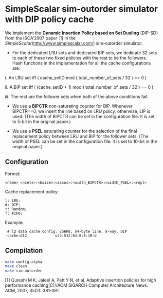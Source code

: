 SimpleScalar sim-outorder simulator with DIP policy cache
===

We implement the 
**Dynamic Insertion Policy based on Set Dueling** (DIP-SD) from the ISCA'2007 paper [1]
in the _SimpleScalar_(http://www.simplescalar.com/) sim-outorder simulator.

- For the dedicated LRU sets and dedicated BIP sets, we dedicate 32 sets to each of these two fixed policies with the rest to be the followers. 
Hash functions in the implementation for all the cache configurations are:

 i. An LRU set iff ( cache\_setID mod ( total\_number\_of\_sets / 32 ) == 0 )

 ii. A BIP set iff ( (cache\_setID + 1) mod ( total\_number\_of\_sets / 32 ) == 0 )

 iii. The rest are the follower sets when both of the above conditions fail.

- We use a **BIPCTR** non-saturating counter for BIP. Whenever BIPCTR==0, we insert the line based on LRU policy, otherwise, LIP is used. (The width of BIPCTR can be set in the configuration file. It is set to 5-bit in the original paper.)

- We use a **PSEL** saturating counter for the selection of the final replacement policy between LRU and BIP for the follower sets. (The width of PSEL can be set in the configuration file. It is set to 10-bit in the original paper.) 

## Configuration ##

Format:

```
<name> <nsets>:<bsize>:<assoc>:<width_BIPCTR>:<width_PSEL>:<repl>
```

Cache replacement policy:
```
l: LRU;
d: DIP;
r: Random;
f: FIFO;
```

Example:

```
 # l2 data cache config, 256KB, 64-byte line, 8-way, DIP
-cache:dl2             ul2:512:64:8:5:10:d
```

## Compilation ##

```bash
make config-alpha
make clean
make sim-outorder
```


[1] Qureshi M K, Jaleel A, Patt Y N, et al. Adaptive insertion policies for high performance caching[C]//ACM SIGARCH Computer Architecture News. ACM, 2007, 35(2): 381-391.